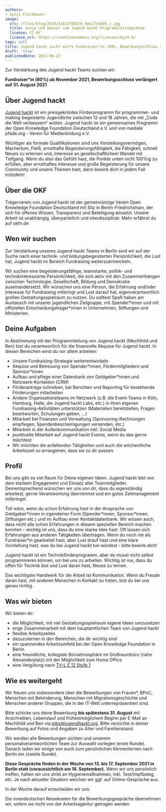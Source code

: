```yaml
---
authors:
- Sonja Fischbauer
image:
  src: /files/blog/2019/31632708378_9e627e19eb_z.jpg
  title: Sonja und Daniel vom Jugend hackt Programmleitungsteam
  license: CC-BY
  license_url: https://creativecommons.org/licenses/by/4.0/
tags: null
title: Jugend hackt sucht ein*e Fundraiser*in (80%, Bewerbungsschluss verlängert auf 31.08.2021)
draft: 'true'
publishedDate: 2021-06-22
---
```


Zur Verstärkung des Jugend hackt Teams suchen wir:

**Fundraiser*in (80%) ab November 2021, Bewerbungsschluss verlängert auf 31. August 2021**

## Über Jugend hackt

[Jugend hackt](https://jugendhackt.org/) ist ein preisgekröntes Förderprogramm für programmier- und making-begeisterte Jugendliche zwischen 12 und 18 Jahren, die mit „Code die Welt verbessern“ wollen. Jugend hackt ist ein gemeinsames Programm der Open Knowledge Foundation Deutschland e.V. und von mediale pfade.org - Verein für Medienbildung e.V.

Wichtiger als formale Qualifikationen sind uns Vorstellungsvermögen, Machertum, Fleiß, ernsthafte Begeisterungsfähigkeit, die Fähigkeit, schnell Neues zu erlernen und, Interesse an gesellschaftlichem Wandel mit Tiefgang. Wenn du also das Gefühl hast, die Punkte unten nicht 100%ig zu erfüllen, aber ernsthaftes Interesse und große Begeisterung für unsere Community und unsere Themen hast, dann bewirb dich in jedem Fall trotzdem!

## Über die OKF

Trägerverein von Jugend hackt ist der gemeinnützige Verein Open Knowledge Foundation Deutschland mit Sitz in Berlin-Friedrichshain, der sich für offenes Wissen, Transparenz und Beteiligung einsetzt. Unsere Arbeit ist unabhängig, überparteilich und interdisziplinär. Mehr erfährst du auf okfn.de

## Wen wir suchen

Zur Verstärkung unseres Jugend hackt Teams in Berlin sind wir auf der Suche nach einer technik- und bildungsbegeisterten Persönlichkeit, die Lust hat, Jugend hackt im Bereich Fundraising weiterzuentwickeln.

Wir suchen eine begeisterungsfähige, teamstarke, politik- und technikinteressierte Persönlichkeit, die sich aktiv mit den Zusammenhängen zwischen Technologie, Gesellschaft, Bildung und Demokratie auseinandersetzt. Wir wünschen uns eine Person, die Erfahrung und/oder Interesse für Fundraising mitbringt und Lust darauf hat, eigenverantwortlich großen Gestaltungsspielraum zu nutzen. Du solltest Spaß haben am Austausch mit unserer jugendlichen Zielgruppe, mit Spender\*innen und mit offiziellen Entscheidungsträger\*innen in Unternehmen, Stiftungen und Ministerien.

## Deine Aufgaben

In Abstimmung mit der Programmleitung von Jugend hackt (Mechthild und Ben) bist du verantwortlich für die finanzielle Akquise für Jugend hackt.
In diesen Bereichen wirst du vor allem arbeiten:

* Unsere Fundraising-Strategie weiterentwickeln
* Akquise und Betreuung von Spender\*innen, Fördermitgliedern und Sponsor\*innen
* Aufbau und pflege einer Datenbank von Geldgeber*innen und Netzwerk-Kontakten (CRM)
* Förderanträge schreiben, bei Berichten und Reporting für bestehende Förderungen mitarbeiten
* Andere Organisationsteams im Netzwerk (z.B. die Event-Teams in Köln, Hamburg, Halle, die Jugend hackt Labs, etc.) in ihren eigenen Fundraising-Aktivitäten unterstützen (Materialien bereitstellen, Fragen beantworten, Schulungen geben, …)
* Mitarbeit bei Finanzen und Verwaltung (Sponsoring-Rechnungen einpflegen, Spendenbescheinigungen versenden, etc.)
* Mitarbeit in der Außenkommunikation inkl. Social Media
* punktuelle Mitarbeit auf Jugend hackt Events, wenn du das gerne möchtest
* Wir möchten die anfallenden Tätigkeiten und auch die wöchentliche Arbeitszeit so arrangieren, dass sie zu dir passen.

## Profil

Bei uns gibt es viel Raum für Deine eigenen Ideen. Jugend hackt lebt von dem starkem Engagement und Einsatz aller Teammitglieder. Dementsprechend wünschen wir uns von dir, dass du eigenständig arbeitest, gerne Verantwortung übernimmst und ein gutes Zeitmanagement mitbringst.

Toll wäre, wenn du schon Erfahrung hast in der Ansprache von Geldgeber\*innen in irgendeiner Form (Spender\*innen, Sponsor\*innen, Stiftungen etc.) und im Aufbau einer Kontaktdatenbank.
Wir wissen auch, dass nicht alle schon Erfahrungen in diesem speziellen Bereich machen konnten - wichtig ist uns, dass du eine starke Idee hast. Oft lassen sich Erfahrungen aus anderen Tätigkeiten übertragen. Wenn du noch nie als Fundraiser\*in gearbeitet hast, aber Lust drauf hast und eine klare Vorstellung hast, was du bei Jugend hackt tun würdest - bitte bewirb dich!

Jugend hackt ist ein Technikförderprogramm, aber du musst nicht selbst programmieren können, um bei uns zu arbeiten. Wichtig ist nur, dass du offen für Technik bist und Lust daran hast, Neues zu lernen.

Das wichtigste Handwerk für die Arbeit ist Kommunikation. Wenn du Freude daran hast, mit anderen Menschen in Kontakt zu treten, bist du bei uns genau richtig.

## Was wir bieten

Wir bieten dir:

* die Möglichkeit, mit viel Gestaltungsspielraum eigene Ideen umzusetzen
* enge Zusammenarbeit mit dem hauptamtlichen Team von Jugend hackt
* flexible Arbeitszeiten
* dazuzulernen in den Bereichen, die dir wichtig sind
* ein spannendes Arbeitsumfeld bei der Open Knowledge Foundation in Berlin
* eine freundliche, kollegiale Büroatmosphäre im Großraumbüro (nahe Alexanderplatz) mit der Möglichkeit zum Home Office
* eine Vergütung nach [TV-L E 12 Stufe 1](https://oeffentlicher-dienst.info/tv-l/allg/)

## Wie es weitergeht

Wir freuen uns insbesondere über die Bewerbungen von Frauen*, BPoC, Menschen mit Behinderung, Menschen mit Migrationsgeschichte und Menschen anderer Gruppen, die in der IT-Welt unterrepräsentiert sind.

Bitte schicke uns deine Bewerbung **bis spätestens 31. August** mit Anschreiben, Lebenslauf und frühestmöglichem Beginn per E-Mail an Mechthild und Ben via [jobs@jugendhackt.org](mailto:jobs@jugendhackt.org). Bitte verzichte in deiner Bewerbung auf Fotos und Angaben zu Alter und Familienstand.

Wir werden alle Bewerbungen sichten und unserem personalverantwortlichen Team zur Auswahl vorlegen (erste Runde). Danach laden wir einige von euch zum persönlichen Kennenlernen nach Berlin ein (zweite Runde).

**Diese Gespräche finden in der Woche von 13. bis 17. September 2021 in Berlin statt (voraussichtlich am 16. September).**
Wenn wir uns persönlich treffen, halten wir uns strikt an Hygienemaßnahmen, inkl. Test/Impfbeleg, etc. Je nach aktueller Situation weichen wir ggf. auf Online-Gespräche aus.

In der Woche darauf entscheiden wir uns.

Die innerdeutschen Reisekosten für die Bewerbungsgespräche übernehmen wir, sofern sie nicht von der Arbeitsagentur getragen werden.